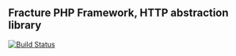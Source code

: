 ## Fracture PHP Framework, HTTP abstraction library


[![Build Status](https://travis-ci.org/fracture/http.png?branch=master)](https://travis-ci.org/fracture/http)


